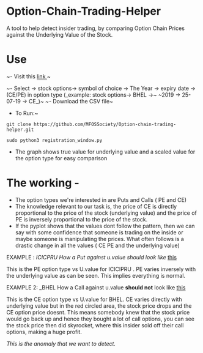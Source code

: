 ﻿# Option-Chain-Trading-Helper
A tool to help detect insider trading, by comparing Option Chain Prices against the Underlying Value of the Stock.


# Use 

~- Visit this [link ](https://www.nseindia.com/products/content/derivatives/equities/historical_fo.htm)~

~- Select -> stock options-> symbol of choice -> The Year -> expiry date -> (CE/PE) in option type  (_example: stock options-> BHEL ->~ ~2019 -> 25-07-19 -> CE_)~
~- Download the CSV file~
- To Run:~

`git clone https://github.com/MFOSSociety/Option-chain-trading-helper.git`

`sudo python3 registration_window.py`

- The graph shows true value for underlying value and a scaled value for the option type for easy comparison

# The working - 
- The option types we're interested in are Puts and Calls ( PE and CE) 
- The knowledge relevant to our task is, the price of CE is directly proportional to the price of the stock (underlying value) and the price of PE is inversely proportional to the price of the stock. 
- If the pyplot shows that the values dont follow the pattern, then we can say with some confidence that someone is trading on the inside or maybe someone is manipulating the prices. What often follows is a drastic change in all the values ( CE PE and the underlying value) 


EXAMPLE : _ICICPRU How a Put against u.value should look like_ [this](https://imgur.com/a/Y4Pi2Zc)
           

This is the PE option type vs U.value for ICICIPRU . PE varies inversely with the underlying value as can be seen. This implies everything is normal.

EXAMPLE 2: _BHEL How a Call against u.value **should not** look like [this](https://imgur.com/a/vHtWDcZ)

This is the CE option type vs U.value for BHEL. CE varies directly with underlying value but in the red circled area, the stock price drops and the CE option price doesnt. This means somebody knew that the stock price would go back up and hence they bought a lot of call options, you can see the stock price then did skyrocket, where this insider sold off their call options, making a huge profit. 

_This is the anomaly that we want to detect._
